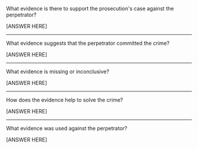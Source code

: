 What evidence is there to support the prosecution's case against the perpetrator?

[ANSWER HERE]

---

What evidence suggests that the perpetrator committed the crime?

[ANSWER HERE]

---

What evidence is missing or inconclusive?

[ANSWER HERE]

---

How does the evidence help to solve the crime?

[ANSWER HERE]

---

What evidence was used against the perpetrator?

[ANSWER HERE]
